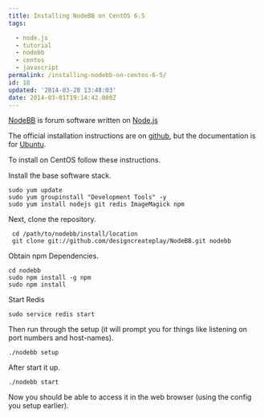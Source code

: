```yaml
---
title: Installing NodeBB on CentOS 6.5
tags:

  - node.js
  - tutorial
  - nodebb
  - centos
  - javascript
permalink: /installing-nodebb-on-centos-6-5/
id: 18
updated: '2014-03-28 13:48:03'
date: 2014-03-01T19:14:42.000Z
---
```



[NodeBB](https://nodebb.org/) is forum software written on [Node.js](http://nodejs.org/)

The official installation instructions are on [github](https://github.com/designcreateplay/NodeBB), but the documentation is for [Ubuntu](http://www.ubuntu.com/).

To install on CentOS follow these instructions.
<!-- more -->
Install the base software stack.

```
sudo yum update
sudo yum groupinstall "Development Tools" -y
sudo yum install nodejs git redis ImageMagick npm

```

Next, clone the repository.

```
 cd /path/to/nodebb/install/location
 git clone git://github.com/designcreateplay/NodeBB.git nodebb

```

Obtain npm Dependencies.

```
cd nodebb
sudo npm install -g npm
sudo npm install

```
Start Redis

```
sudo service redis start

```
Then run through the setup (it will prompt you for things like listening on port numbers and host-names).

```
./nodebb setup

```

After start it up.

```
./nodebb start

```

Now you should be able to access it in the web browser (using the config you setup earlier).

